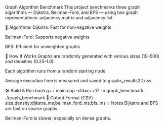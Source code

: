 Graph Algorithm Benchmark
This project benchmarks three graph algorithms — Dijkstra, Bellman-Ford, and BFS — using two graph representations: adjacency matrix and adjacency list.

🧪 Algorithms
Dijkstra: Fast for non-negative weights

Bellman-Ford: Supports negative weights

BFS: Efficient for unweighted graphs

🔧 How It Works
Graphs are randomly generated with various sizes (10–500) and densities (0.25–1.0).

Each algorithm runs from a random starting node.

Average execution time is measured and saved to graphs_results22.csv.

🛠️ Build & Run
bash
g++ main.cpp -std=c++17 -o graph_benchmark
./graph_benchmark
📄 Output Format (CSV)
size;density;dijkstra_ms;bellman_ford_ms;bfs_ms
💡 Notes
Dijkstra and BFS are fast on sparse graphs.

Bellman-Ford is slower, especially on dense graphs.
